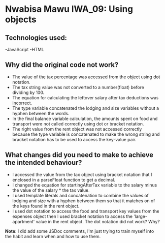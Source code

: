 #  Nwabisa Mawu IWA_09: Using objects

## Technologies used: 
-JavaScript 
-HTML

## Why did the original code not work?
- The value of the tax percentage was accessed from the object using dot notation.
- The tax string value was not converted to a number(float) before dividing by 100.
- The equation for calculating the leftover salary after tax deductions was incorrect.
- The type variable concatenated the lodging and size variables without a hyphen between the words.
- In the final balance variable calculation, the amounts spent on food and transport were not called correctly using dot or bracket notation.
- The right value from the rent object was not accessed correctly because the type variable is concatenated to make the wrong string and bracket notation has to be used to access the key-value pair. 

## What changes did you need to make to achieve the intended behaviour?
- I accessed the value from the tax object using bracket notation that I enclosed in a parseFloat function to get a decimal.
- I changed the equation for startingAfterTax variable to the salary minus the value of the salary * the tax value.
- I used template literals and concatenation to combine the values of lodging and size with a hyphen between them so that it matches on of the keys found in the rent object.
- I used dot notation to access the food and transport key values from the expenses object then I used bracket notation to access the 'large-apartment' value in the rent object. The dot notation did not work? Why? 

**Note**: I did add some JSDoc comments, I'm just trying to train myself into the habit and learn when and how to use them.